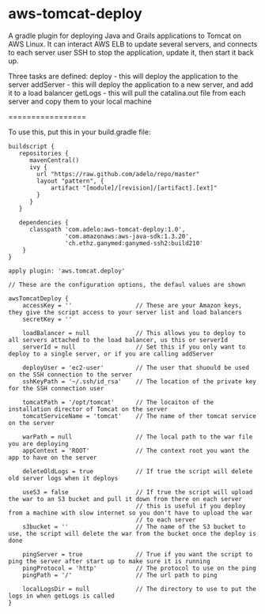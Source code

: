 aws-tomcat-deploy
=================

A gradle plugin for deploying Java and Grails applications to Tomcat on AWS Linux. It can interact AWS ELB to update several servers, and connects to each server
user SSH to stop the application, update it, then start it back up.

Three tasks are defined:
	deploy - this will deploy the application to the server
	addServer - this will deploy the application to a new server, and add it to a load balancer
	getLogs - this will pull the catalina.out file from each server and copy them to your local machine

=================

To use this, put this in your build.gradle file:

```
buildscript {
   repositories {
      mavenCentral()
      ivy {
        url "https://raw.github.com/adelo/repo/master"
        layout "pattern", {
            artifact "[module]/[revision]/[artifact].[ext]"
        }
      }
   }

   dependencies { 
      classpath 'com.adelo:aws-tomcat-deploy:1.0', 
                'com.amazonaws:aws-java-sdk:1.3.20', 
                'ch.ethz.ganymed:ganymed-ssh2:build210'
    }
}

apply plugin: 'aws.tomcat.deploy'

// These are the configuration options, the defaul values are shown

awsTomcatDeploy {
	accessKey = '' 					// These are your Amazon keys, they give the script access to your server list and load balancers
	secretKey = ''
	
	loadBalancer = null  			// This allows you to deploy to all servers attached to the load balancer, us this or serverId
	serverId = null 				// Set this if you only want to deploy to a single server, or if you are calling addServer
	
	deployUser = 'ec2-user' 		// The user that shuould be used on the SSH connection to the server
	sshKeyPath = '~/.ssh/id_rsa'	// The location of the private key for the SSH connection user
	
	tomcatPath = '/opt/tomcat'		// The locaiton of the installation director of Tomcat on the server
	tomcatServiceName = 'tomcat'	// The name of ther tomcat service on the server
	
	warPath = null					// The local path to the war file you are deploying
	appContext = 'ROOT'				// The context root you want the app to have on the server
	
	deleteOldLogs = true			// If true the script will delete old server logs when it deploys

	useS3 = false					// If true the script will upload the war to an S3 bucket and pull it down from there on each server
									// this is useful if you deploy from a machine with slow internet so you don't have to upload the war
									// to each server
	s3bucket = ''					// The name of the S3 bucket to use, the script will delete the war from the bucket once the deploy is done
	
	pingServer = true				// True if you want the script to ping the server after start up to make sure it is running
	pingProtocol = 'http'			// The protocol to use on the ping
	pingPath = '/'					// The url path to ping
	
	localLogsDir = null				// The directory to use to put the logs in when getLogs is called
}
```
